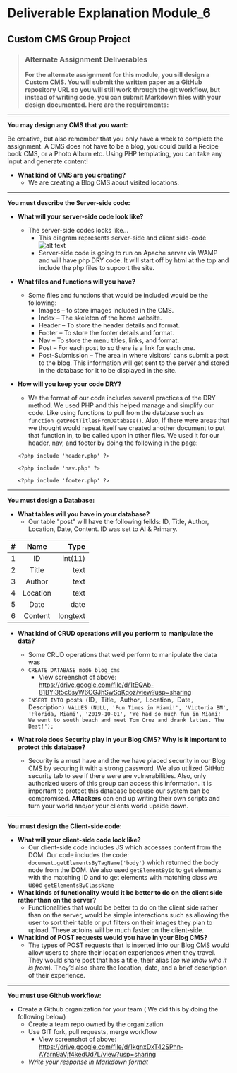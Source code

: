 # Deliverable Explanation Module_6
## Custom CMS Group Project

>   ### Alternate Assignment Deliverables
> **For the alternate assignment for this module, you sill design a Custom CMS. You will submit the written paper as a GitHub repository URL so you will still work through the git workflow, but instead of writing code, you can submit Markdown files with your design documented. Here are the requirements:**

---

**You may design any CMS that you want:**

Be creative, but also remember that you only have a week to complete the assignment. A CMS does not have to be a blog, you could build a Recipe book CMS, or a Photo Album etc. Using PHP templating, you can take any input and generate content!
- **What kind of CMS are you creating?**
  - We are creating a Blog CMS about visited locations.

---

**You must describe the Server-side code:**
- **What will your server-side code look like?**
  - The server-side codes looks like… 
    - This diagram represents server-side and client side-code 
    ![alt text](https://designmanagementlucerne.files.wordpress.com/2015/11/client-server-side.png?w=552&h=285 "Server-side Code vs Client-side Code")
    - Server-side code is going to run on Apache server via WAMP and will have php DRY code. It will start off by html at the top and include the php files to supoort the site.

- **What files and functions will you have?**
  - Some files and functions that would be included would be the following:
    - Images – to store images included in the CMS.
    - Index – The skeleton of the home website.
    - Header – To store the header details and format.
    - Footer – To store the footer details and format.
    - Nav – To store the menu titles, links, and format.
    - Post – For each post to so there is a link for each one.
    - Post-Submission – The area in where visitors’ cans submit a post to the blog. This information will get sent to the server and stored in the database for it to be displayed in the site.
  
- **How will you keep your code DRY?**
    - We the format of our code includes several practices of the DRY method. We used PHP and this helped manage and simplify our code. Like using functions to pull from the database such as `function getPostTitlesFromDatabase()`. Also, If there were areas that we thought would repeat itself we created another document to put that function in, to be called upon in other files. We used it for our header, nav, and footer by doing the following in the page:
    
    `<?php include 'header.php' ?>`
    
    `<?php include 'nav.php' ?>`
    
    `<?php include 'footer.php' ?>`

--- 

**You must design a Database:**
- **What tables will you have in your database?**
  - Our table "post" will have the following feilds: ID, Title, Author, Location, Date, Content. ID was set to AI & Primary.


| # | Name     |   Type   |
| - |:--------:| --------:|
| 1 | ID       | int(11)  |
| 2 | Title    |   text   |
| 3 | Author   |   text   |
| 4 | Location |   text   |
| 5 | Date     |   date   |
| 6 | Content  | longtext |

- **What kind of CRUD operations will you perform to manipulate the data?**
  - Some CRUD operations that we’d perform to manipulate the data was
  - `CREATE DATABASE mod6_blog_cms` 
    - View screenshot of above: https://drive.google.com/file/d/1tEQAb-81BYi3t5c6syW6CGJhSwSqKqoz/view?usp=sharing
  - `INSERT INTO `posts` (`ID`, `Title`, `Author`, `Location`, `Date`, `Description`) VALUES (NULL, 'Fun Times in Miami!', 'Victoria BM', 'Florida, Miami', '2019-10-01', 'We had so much fun in Miami! We went to south beach and meet Tom Cruz and drank lattes. The Best!');`
  
- **What role does Security play in your Blog CMS? Why is it important to protect this database?**
  - Security is a must have and the we have placed security in our Blog CMS by securing it with a strong password. We also utilized GitHub security tab to see if there were are vulnerabilities. Also, only authorized users of this group can access this information. It is important to protect this database because our system can be compromised. <b>Attackers</b> can end up writing their own scripts and turn your world and/or your clients world upside down. 
---

**You must design the Client-side code:**
- **What will your client-side code look like?**
  - Our client-side code includes JS which accesses content from the DOM. Our code includes the code: `document.getElementsByTagName('body')` which returned the body node from the DOM. We also used `getElementById` to get elements with the matching ID and to get elements with matching class we used `getElementsByClassName`
- **What kinds of functionality would it be better to do on the client side rather than on the server?**
  - Functionalities that would be better to do on the client side rather than on the server, would be simple interactions such as allowing the user to sort their table or put filters on their images they plan to upload. These actoins will be much faster on the client-side.
- **What kind of POST requests would you have in your Blog CMS?**
  - The types of POST requests that is inserted into our Blog CMS would allow users to share their location experiences when they travel. They would share post that has a title, their alias (<i>so we know who it is from</i>). They’d also share the location, date, and a brief description of their experience.
---

**You must use Github workflow:**
- Create a Github organization for your team ( We did this by doing the following below)
  - Create a team repo owned by the organization
  - Use GIT fork, pull requests, merge workflow
    - View screenshot of above: https://drive.google.com/file/d/1kqnxDxT42SPhn-AYarn9aVjf4kedUd7L/view?usp=sharing
  - *Write your response in Markdown format*
